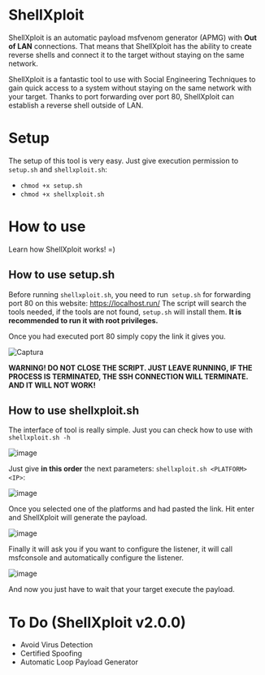 # ShellXploit
ShellXploit is an automatic payload msfvenom generator (APMG) with **Out of LAN** connections. That means that ShellXploit has the ability to create reverse shells and connect it to the target without staying on the same network.

ShellXploit is a fantastic tool to use with Social Engineering Techniques to gain quick access to a system without staying on the same network with your target. Thanks to port forwarding over port 80, ShellXploit can establish a reverse shell outside of LAN.

# Setup
The setup of this tool is very easy. Just give execution permission to `setup.sh` and `shellxploit.sh`:

- `chmod +x setup.sh`
- `chmod +x shellxploit.sh`

# How to use
Learn how ShellXploit works! =)
## How to use setup.sh
Before running `shellxploit.sh`, you need to run` setup.sh` for forwarding port 80 on this website: https://localhost.run/
The script will search the tools needed, if the tools are not found, `setup.sh` will install them.
**It is recommended to run it with root privileges.**

Once you had executed port 80 simply copy the link it gives you.

![Captura](https://user-images.githubusercontent.com/76668073/136985337-dccf75a7-6ae9-4afb-b0ee-411d4f54c120.PNG)

**WARNING! DO NOT CLOSE THE SCRIPT. JUST LEAVE RUNNING, IF THE PROCESS IS TERMINATED, THE SSH CONNECTION WILL TERMINATE. AND IT WILL NOT WORK!**

## How to use shellxploit.sh
The interface of tool is really simple. Just you can check how to use with `shellxploit.sh -h`

![image](https://user-images.githubusercontent.com/76668073/136986191-347eac58-4987-40db-a07a-60422dbe352c.png)

Just give **in this order** the next parameters: `shellxploit.sh <PLATFORM> <IP>`:

![image](https://user-images.githubusercontent.com/76668073/136986505-81caff48-d651-4baa-bc31-d9627cc70303.png)

Once you selected one of the platforms and had pasted the link. Hit enter and ShellXploit will generate the payload.

![image](https://user-images.githubusercontent.com/76668073/136987766-759f1eb3-f5f4-43f8-984c-3abff677daac.png)

Finally it will ask you if you want to configure the listener, it will call msfconsole and automatically configure the listener.

![image](https://user-images.githubusercontent.com/76668073/136987260-ef28f1be-9358-4354-95d0-9c72b006d543.png)

And now you just have to wait that your target execute the payload.

# To Do (ShellXploit v2.0.0)
- Avoid Virus Detection
- Certified Spoofing
- Automatic Loop Payload Generator
